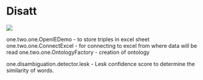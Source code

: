 # Disatt
[![](https://jitpack.io/v/rm-hull/jwi.svg)](https://jitpack.io/#rm-hull/jwi)


one.two.one.OpenIEDemo - to store triples in excel sheet
one.two.one.ConnectExcel - for connecting to excel from where data will be read
one.two.one.OntologyFactory - creation of ontology


one.disambiguation.detector.lesk - Lesk confidence score to determine the similarity of words.
